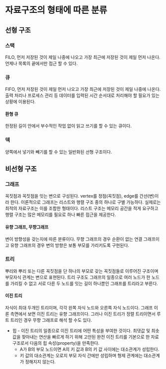 # 자료구조의 형태에 따른 분류
## 선형 구조
### 스택
FILO, 먼저 저장된 것이 제일 나중에 나오고 가장 최근에 저장된 것이 제일 먼저 나온다. 언제나 목록의 끝에서만 접근 할 수 있다.
### 큐
FIFO, 먼저 저장된 것이 제일 먼저 나오고 가장 최근에 저장된 것이 제일 나중에 나온다. 출력 처리나 프로세스 관리 등 데이터를 입력된 시간 순서대로 처리해야 할 필요가 있는 상황에 이용된다.
  #### 환형 큐
  한정된 길이 안에서 부수적인 작업 없이 읽고 쓰기를 할 수 있는 큐이다.
### 덱
양쪽에서 넣기와 빼기를 할 수 있는 일반화된 선형 구조이다.
## 비선형 구조
### 그래프
꼭짓점과 꼭짓점을 잇는 변으로 구성된다. vertex를 정점(꼭짓점), edge를 간선(변)이라 한다. 이론적으로 그래프는 리스트와 행렬 구조 중의 하나로 구별 가능하다. 실제로는 최적의 자료구조는 이를 조합한 형태이다. 리스트 구조는 메모리 공간을 적게 요구하고 행렬 구조는 많은 메모리를 필요로 하나 빠른 접근을 제공한다.
#### 유향 그래프, 무향그래프
변이 방향성을 갖는지에 따른 분류이다. 무향 그래프의 경우 순환이 없는 연결 그래프이고 유향 그래프의 경우 변의 방향은 보통 부모를 가리키도록 구현된다.
### 트리
뿌리와 뿌리 또는 다른 꼭짓점을 단 하나의 부모로 갖는 꼭짓점들로 이루어진 구조이며 부모자식 관계는 변으로 표현된다. 트리 구조도 그래프의 일종으로 여러 노드가 한 노드를 가리킬 수 없고 서로 다른 두 노드를 잇는 길이 하나뿐인 그래프를 트리라고 부른다.
#### 이진 트리
자식이 최대 두개인 트리이며, 각각 왼쪽 자식 노드와 오른쪽 자식 노드이다. 그래프 이론 측면에서 보면 이진 트리는 유향 그래프이다. 그러나 이진 트리가 정렬 트리이면서 루트 트리인 경우 무향 그래프로 해석 할 수도 있다.
* 힙 - 이진 트리의 일종으로 이진 트리에 어떤 특성을 부여한 것이다. 최댓값 및 최솟값을 찾아내는 연산을 빠르게 하기 위해 고안된 완전 이진 트리를 기본으로 한 자료구조로서 다음의 힙 속성(property)을 만족한다.
  * A가 B의 부모 노드이면 A의 키 값과 B의 키 값 사이에는 대소관계가 성립한다. 
  * 키 값의 대소관계는 오로지 부모 자식 간에만 성립하며 형제 관계에는 대소관계가 정해지지 않는다.